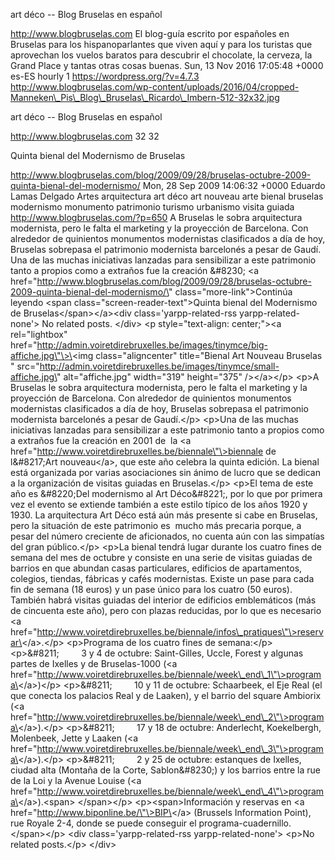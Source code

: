 art déco -- Blog Bruselas en español

http://www.blogbruselas.com El blog-guía escrito por españoles en
Bruselas para los hispanoparlantes que viven aquí y para los turistas
que aprovechan los vuelos baratos para descubrir el chocolate, la
cerveza, la Grand Place y tantas otras cosas buenas. Sun, 13 Nov 2016
17:05:48 +0000 es-ES hourly 1 https://wordpress.org/?v=4.7.3
http://www.blogbruselas.com/wp-content/uploads/2016/04/cropped-Manneken\_Pis\_Blog\_Bruselas\_Ricardo\_Imbern-512-32x32.jpg

art déco -- Blog Bruselas en español

http://www.blogbruselas.com 32 32

Quinta bienal del Modernismo de Bruselas

http://www.blogbruselas.com/blog/2009/09/28/bruselas-octubre-2009-quinta-bienal-del-modernismo/
Mon, 28 Sep 2009 14:06:32 +0000 Eduardo Lamas Delgado Artes arquitectura
art déco art nouveau arte bienal bruselas modernismo monumento
patrimonio turismo urbanismo visita guiada
http://www.blogbruselas.com/?p=650 A Bruselas le sobra arquitectura
modernista, pero le falta el marketing y la proyección de Barcelona. Con
alrededor de quinientos monumentos modernistas clasificados a día de
hoy, Bruselas sobrepasa el patrimonio modernista barcelonés a pesar de
Gaudí. Una de las muchas iniciativas lanzadas para sensibilizar a este
patrimonio tanto a propios como a extraños fue la creación &\#8230; \<a
href=\"http://www.blogbruselas.com/blog/2009/09/28/bruselas-octubre-2009-quinta-bienal-del-modernismo/\"
class=\"more-link\"\>Continúa leyendo \<span
class=\"screen-reader-text\"\>Quinta bienal del Modernismo de
Bruselas\</span\>\</a\>\<div class=\'yarpp-related-rss
yarpp-related-none\'\> No related posts. \</div\> \<p
style=\"text-align: center;\"\>\<a rel=\"lightbox\"
href=\"http://admin.voiretdirebruxelles.be/images/tinymce/big-affiche.jpg\"\>\<img
class=\"aligncenter\" title=\"Bienal Art Nouveau Bruselas \"
src=\"http://admin.voiretdirebruxelles.be/images/tinymce/small-affiche.jpg\"
alt=\"affiche.jpg\" width=\"319\" height=\"375\" /\>\</a\>\</p\> \<p\>A
Bruselas le sobra arquitectura modernista, pero le falta el marketing y
la proyección de Barcelona. Con alrededor de quinientos monumentos
modernistas clasificados a día de hoy, Bruselas sobrepasa el patrimonio
modernista barcelonés a pesar de Gaudí.\</p\> \<p\>Una de las muchas
iniciativas lanzadas para sensibilizar a este patrimonio tanto a propios
como a extraños fue la creación en 2001 de  la \<a
href=\"http://www.voiretdirebruxelles.be/biennale\"\>biennale de
l&\#8217;Art nouveau\</a\>, que este año celebra la quinta edición. La
bienal está organizada por varias asociaciones sin ánimo de lucro que se
dedican a la organización de visitas guiadas en Bruselas.\</p\> \<p\>El
tema de este año es &\#8220;Del modernismo al Art Déco&\#8221;, por lo
que por primera vez el evento se extiende también a este estilo
típico de los años 1920 y 1930. La arquitectura Art Déco está aún más
presente si cabe en Bruselas, pero la situación de este patrimonio es
 mucho más precaria porque, a pesar del número creciente de
aficionados, no cuenta aún con las simpatías del gran público.\</p\>
\<p\>La bienal tendrá lugar durante los cuatro fines de semana del mes
de octubre y consiste en una serie de visitas guiadas de barrios en que
abundan casas particulares, edificios de apartamentos, colegios,
tiendas, fábricas y cafés modernistas. Existe un pase para cada fin de
semana (18 euros) y un pase único para los cuatro (50 euros). También
habrá visitas guiadas del interior de edificios emblemáticos (más de
cincuenta este año), pero con plazas reducidas, por lo que es necesario
\<a
href=\"http://www.voiretdirebruxelles.be/biennale/infos\_pratiques\"\>reservar\</a\>.\</p\>
\<p\>Programa de los cuatro fines de semana:\</p\> \<p\>&\#8211;        
3 y 4 de octubre: Saint-Gilles, Uccle, Forest y algunas partes de
Ixelles y de Bruselas-1000 (\<a
href=\"http://www.voiretdirebruxelles.be/biennale/week\_end\_1\"\>programa\</a\>)\</p\>
\<p\>&\#8211;         10 y 11 de octubre: Schaarbeek, el Eje Real (el
que conecta los palacios Real y de Laaken), y el barrio del square
Ambiorix (\<a
href=\"http://www.voiretdirebruxelles.be/biennale/week\_end\_2\"\>programa\</a\>).\</p\>
\<p\>&\#8211;         17 y 18 de octubre: Anderlecht, Koekelbergh,
Molenbeek, Jette y Laaken (\<a
href=\"http://www.voiretdirebruxelles.be/biennale/week\_end\_3\"\>programa\</a\>).\</p\>
\<p\>&\#8211;         2 y 25 de octubre: estanques de Ixelles, ciudad
alta (Montaña de la Corte, Sablon&\#8230;) y los barrios entre la rue de
la Loi y la Avenue Louise (\<a
href=\"http://www.voiretdirebruxelles.be/biennale/week\_end\_4\"\>programa\</a\>).\<span\>
\</span\>\</p\> \<p\>\<span\>Información y reservas en \<a
href=\"http://www.biponline.be/\"\>BIP\</a\> (Brussels Information
Point), rue Royale 2-4, donde se puede conseguir el
programa-cuadernillo.\</span\>\</p\> \<div class=\'yarpp-related-rss
yarpp-related-none\'\> \<p\>No related posts.\</p\> \</div\>
